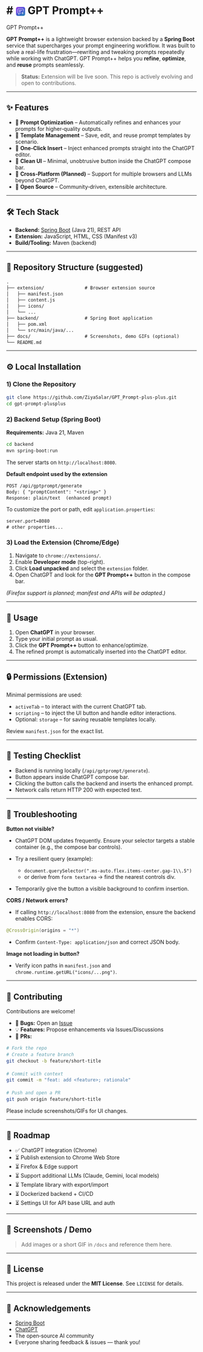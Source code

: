 # # <img src="Chat-GPT-Extention/icons/gpt-prompt-plus-plus-icon.png" alt="GPT Prompt++" width="25" height="25" style="vertical-align: middle;"/> GPT Prompt++
 GPT Prompt++

**GPT Prompt++** is a lightweight browser extension backed by a **Spring Boot** service that supercharges your prompt engineering workflow. It was built to solve a real-life frustration—rewriting and tweaking prompts repeatedly while working with ChatGPT. GPT Prompt++ helps you **refine**, **optimize**, and **reuse** prompts seamlessly.

> **Status:** Extension will be live soon. This repo is actively evolving and open to contributions.

---

## ✨ Features

* 🔹 **Prompt Optimization** – Automatically refines and enhances your prompts for higher‑quality outputs.
* 🔹 **Template Management** – Save, edit, and reuse prompt templates by scenario.
* 🔹 **One‑Click Insert** – Inject enhanced prompts straight into the ChatGPT editor.
* 🔹 **Clean UI** – Minimal, unobtrusive button inside the ChatGPT compose bar.
* 🔹 **Cross‑Platform (Planned)** – Support for multiple browsers and LLMs beyond ChatGPT.
* 🔹 **Open Source** – Community‑driven, extensible architecture.

---

## 🛠 Tech Stack

* **Backend:** [Spring Boot](https://spring.io/projects/spring-boot) (Java 21), REST API
* **Extension:** JavaScript, HTML, CSS (Manifest v3)
* **Build/Tooling:** Maven (backend)

---

## 📂 Repository Structure (suggested)

```
.
├── extension/               # Browser extension source
│   ├── manifest.json
│   ├── content.js
│   ├── icons/
│   └── ...
├── backend/                 # Spring Boot application
│   ├── pom.xml
│   └── src/main/java/...
├── docs/                    # Screenshots, demo GIFs (optional)
└── README.md
```

---

## ⚙️ Local Installation

### 1) Clone the Repository

```bash
git clone https://github.com/ZiyaSalar/GPT_Prompt-plus-plus.git
cd gpt-prompt-plusplus
```

### 2) Backend Setup (Spring Boot)

**Requirements:** Java 21, Maven

```bash
cd backend
mvn spring-boot:run
```

The server starts on `http://localhost:8080`.

**Default endpoint used by the extension**

```
POST /api/gptprompt/generate
Body: { "promptContent": "<string>" }
Response: plain/text  (enhanced prompt)
```

To customize the port or path, edit `application.properties`:

```properties
server.port=8080
# other properties...
```

### 3) Load the Extension (Chrome/Edge)

1. Navigate to `chrome://extensions/`.
2. Enable **Developer mode** (top-right).
3. Click **Load unpacked** and select the `extension` folder.
4. Open ChatGPT and look for the **GPT Prompt++** button in the compose bar.

*(Firefox support is planned; manifest and APIs will be adapted.)*

---

## 🚀 Usage

1. Open **ChatGPT** in your browser.
2. Type your initial prompt as usual.
3. Click the **GPT Prompt++** button to enhance/optimize.
4. The refined prompt is automatically inserted into the ChatGPT editor.

---

## 🔒 Permissions (Extension)

Minimal permissions are used:

* `activeTab` – to interact with the current ChatGPT tab.
* `scripting` – to inject the UI button and handle editor interactions.
* Optional: `storage` – for saving reusable templates locally.

Review `manifest.json` for the exact list.

---

## 🧪 Testing Checklist

* Backend is running locally (`/api/gptprompt/generate`).
* Button appears inside ChatGPT compose bar.
* Clicking the button calls the backend and inserts the enhanced prompt.
* Network calls return HTTP 200 with expected text.

---

## 🧰 Troubleshooting

**Button not visible?**

* ChatGPT DOM updates frequently. Ensure your selector targets a stable container (e.g., the compose bar controls).
* Try a resilient query (example):

  * `document.querySelector(".ms-auto.flex.items-center.gap-1\\.5")`
  * or derive from `form textarea` → find the nearest controls div.
* Temporarily give the button a visible background to confirm insertion.

**CORS / Network errors?**

* If calling `http://localhost:8080` from the extension, ensure the backend enables CORS:

```java
@CrossOrigin(origins = "*")
```

* Confirm `Content-Type: application/json` and correct JSON body.

**Image not loading in button?**

* Verify icon paths in `manifest.json` and `chrome.runtime.getURL("icons/...png")`.

---

## 🤝 Contributing

Contributions are welcome!

* 🐛 **Bugs:** Open an [Issue](https://github.com/ZiyaSalar/GPT_Prompt-plus-plus/issues)
* 💡 **Features:** Propose enhancements via Issues/Discussions
* 🔧 **PRs:**

```bash
# Fork the repo
# Create a feature branch
git checkout -b feature/short-title

# Commit with context
git commit -m "feat: add <feature>; rationale"

# Push and open a PR
git push origin feature/short-title
```

Please include screenshots/GIFs for UI changes.

---

## 🔮 Roadmap

* ✅ ChatGPT integration (Chrome)
* ⏳ Publish extension to Chrome Web Store
* ⏳ Firefox & Edge support
* ⏳ Support additional LLMs (Claude, Gemini, local models)
* ⏳ Template library with export/import
* ⏳ Dockerized backend + CI/CD
* ⏳ Settings UI for API base URL and auth

---

## 📸 Screenshots / Demo

> Add images or a short GIF in `/docs` and reference them here.

---

## 📜 License

This project is released under the **MIT License**. See `LICENSE` for details.

---

## 🙌 Acknowledgements

* [Spring Boot](https://spring.io/projects/spring-boot)
* [ChatGPT](https://chatgpt.com/)
* The open‑source AI community
* Everyone sharing feedback & issues — thank you!
